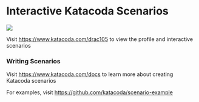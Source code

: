 # Interactive Katacoda Scenarios

[![](http://shields.katacoda.com/katacoda/drac105/count.svg)](https://www.katacoda.com/drac105 "Get your profile on Katacoda.com")

Visit https://www.katacoda.com/drac105 to view the profile and interactive scenarios

### Writing Scenarios
Visit https://www.katacoda.com/docs to learn more about creating Katacoda scenarios

For examples, visit https://github.com/katacoda/scenario-example
